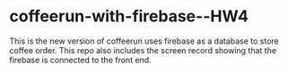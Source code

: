 # coffeerun-with-firebase--HW4
This is the new version of coffeerun uses firebase as a database to store coffee order. 
This repo also includes the screen record showing that the firebase is connected to the front end. 
